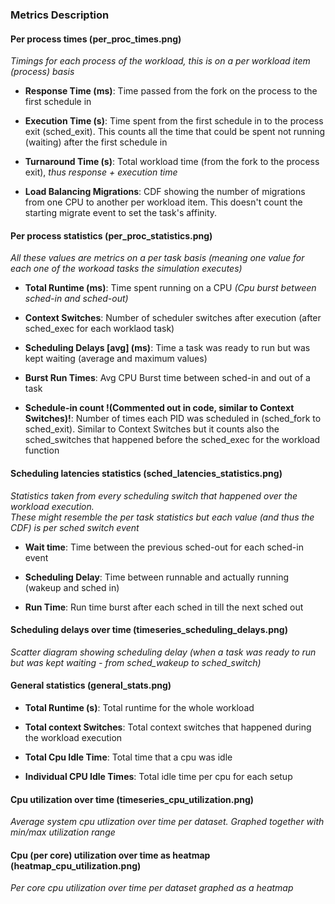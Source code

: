 ### Metrics Description

#### Per process times (per_proc_times.png)

*Timings for each process of the workload, this is on a per workload item (process) basis*

- **Response Time (ms)**:
Time passed from the fork on the process to the first schedule in

- **Execution Time (s)**:
Time spent from the first schedule in to the process exit (sched_exit). This counts all the time that could be spent not running (waiting) after the first schedule in

- **Turnaround Time (s)**:
Total workload time (from the fork to the process exit), *thus response + execution time*

- **Load Balancing Migrations**:
  CDF showing the number of migrations from one CPU to another per workload item. This doesn't count the starting migrate event to set the task's affinity.

#### Per process statistics (per_proc_statistics.png)

*All these values are metrics on a per task basis (meaning one value for each one of the workoad tasks the simulation executes)*

- **Total Runtime (ms)**:
  Time spent running on a CPU *(Cpu burst between sched-in and sched-out)*

- **Context Switches**:
  Number of scheduler switches after execution (after sched_exec for each worklaod task)

- **Scheduling Delays [avg] (ms)**:
  Time a task was ready to run but was kept waiting (average and maximum values)

- **Burst Run Times**:
  Avg CPU Burst time between sched-in and out of a task

- **Schedule-in count !(Commented out in code, similar to Context Switches)!**:
  Number of times each PID was scheduled in (sched_fork to sched_exit). Similar to Context Switches but it counts also the sched_switches that happened before the sched_exec for the workload function

#### Scheduling latencies statistics (sched_latencies_statistics.png)

*Statistics taken from every scheduling switch that happened over the workload execution.<br>
These might resemble the per task statistics but each value (and thus the CDF) is per sched switch event*

- **Wait time**:
	Time between the previous sched-out for each sched-in event

- **Scheduling Delay**:
	Time between runnable and actually running (wakeup and sched in)

- **Run Time**:
	Run time burst after each sched in till the next sched out

#### Scheduling delays over time (timeseries_scheduling_delays.png)

*Scatter diagram showing scheduling delay (when a task was ready to run but was kept waiting - from sched_wakeup to sched_switch)*

#### General statistics (general_stats.png)

- **Total Runtime (s)**:
Total runtime for the whole workload

- **Total context Switches**:
Total context switches that happened during the workload execution

- **Total Cpu Idle Time**:
Total time that a cpu was idle

- **Individual CPU Idle Times**:
Total idle time per cpu for each setup

#### Cpu utilization over time (timeseries_cpu_utilization.png)

*Average system cpu utlization over time per dataset. Graphed together with min/max utilization range*

#### Cpu (per core) utilization over time as heatmap (heatmap_cpu_utilization.png)

*Per core cpu utilization over time per dataset graphed as a heatmap*